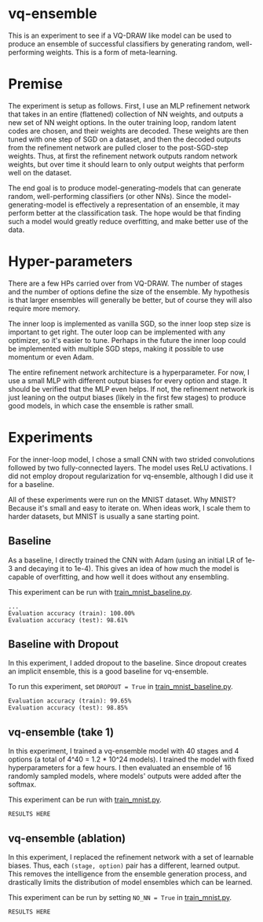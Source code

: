 # vq-ensemble

This is an experiment to see if a VQ-DRAW like model can be used to produce an ensemble of successful classifiers by generating random, well-performing weights. This is a form of meta-learning.

# Premise

The experiment is setup as follows. First, I use an MLP refinement network that takes in an entire (flattened) collection of NN weights, and outputs a new set of NN weight options. In the outer training loop, random latent codes are chosen, and their weights are decoded. These weights are then tuned with one step of SGD on a dataset, and then the decoded outputs from the refinement network are pulled closer to the post-SGD-step weights. Thus, at first the refinement network outputs random network weights, but over time it should learn to only output weights that perform well on the dataset.

The end goal is to produce model-generating-models that can generate random, well-performing classifiers (or other NNs). Since the model-generating-model is effectively a representation of an ensemble, it may perform better at the classification task. The hope would be that finding such a model would greatly reduce overfitting, and make better use of the data.

# Hyper-parameters

There are a few HPs carried over from VQ-DRAW. The number of stages and the number of options define the size of the ensemble. My hypothesis is that larger ensembles will generally be better, but of course they will also require more memory.

The inner loop is implemented as vanilla SGD, so the inner loop step size is important to get right. The outer loop can be implemented with any optimizer, so it's easier to tune. Perhaps in the future the inner loop could be implemented with multiple SGD steps, making it possible to use momentum or even Adam.

The entire refinement network architecture is a hyperparameter. For now, I use a small MLP with different output biases for every option and stage. It should be verified that the MLP even helps. If not, the refinement network is just leaning on the output biases (likely in the first few stages) to produce good models, in which case the ensemble is rather small.

# Experiments

For the inner-loop model, I chose a small CNN with two strided convolutions followed by two fully-connected layers. The model uses ReLU activations. I did not employ dropout regularization for vq-ensemble, although I did use it for a baseline.

All of these experiments were run on the MNIST dataset. Why MNIST? Because it's small and easy to iterate on. When ideas work, I scale them to harder datasets, but MNIST is usually a sane starting point.

## Baseline

As a baseline, I directly trained the CNN with Adam (using an initial LR of 1e-3 and decaying it to 1e-4). This gives an idea of how much the model is capable of overfitting, and how well it does without any ensembling.

This experiment can be run with [train_mnist_baseline.py](train_mnist_baseline.py).

```
...
Evaluation accuracy (train): 100.00%
Evaluation accuracy (test): 98.61%
```

## Baseline with Dropout

In this experiment, I added dropout to the baseline. Since dropout creates an implicit ensemble, this is a good baseline for vq-ensemble.

To run this experiment, set `DROPOUT = True` in [train_mnist_baseline.py](train_mnist_baseline.py).

```
Evaluation accuracy (train): 99.65%
Evaluation accuracy (test): 98.85%
```

## vq-ensemble (take 1)

In this experiment, I trained a vq-ensemble model with 40 stages and 4 options (a total of 4^40 = 1.2 * 10^24 models). I trained the model with fixed hyperparameters for a few hours. I then evaluated an ensemble of 16 randomly sampled models, where models' outputs were added after the softmax.

This experiment can be run with [train_mnist.py](train_mnist.py).

```
RESULTS HERE
```

## vq-ensemble (ablation)

In this experiment, I replaced the refinement network with a set of learnable biases. Thus, each `(stage, option)` pair has a different, learned output. This removes the intelligence from the ensemble generation process, and drastically limits the distribution of model ensembles which can be learned.

This experiment can be run by setting `NO_NN = True` in [train_mnist.py](train_mnist.py).

```
RESULTS HERE
```
